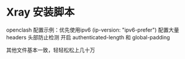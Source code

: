 # Xray 安装脚本

openclash 配置示例：优先使用ipv6 (ip-version: "ipv6-prefer") 配置大量 headers 头部防止检测  开启 authenticated-length 和 global-padding

其他文件基本一致，轻轻松松上几十万
